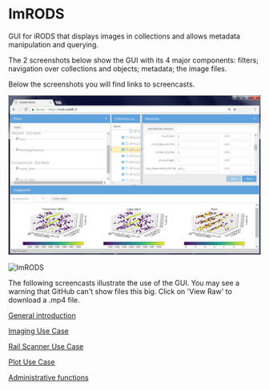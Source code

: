 # ImRODS
GUI for iRODS that displays images in collections and allows metadata manipulation and querying.

The 2 screenshots below show the GUI with its 4 major components: filters; navigation over collections and objects; metadata; the image files.

Below the screenshots you will find links to screencasts.

![ImRODS](images/GraphScreenShot.bmp)

![ImRODS](images/VideoScreenShot.bmp)

The following screencasts illustrate the use of the GUI. You may see a warning that GitHub can't show files this big. Click on 'View Raw' to download a .mp4 file.

[General introduction](videos/00Intro.mp4)

[Imaging Use Case](videos/01Imaging.mp4)

[Rail Scanner Use Case](videos/02Trains.mp4)

[Plot Use Case](videos/03Plot.mp4)

[Administrative functions](videos/04Admin.mp4)
